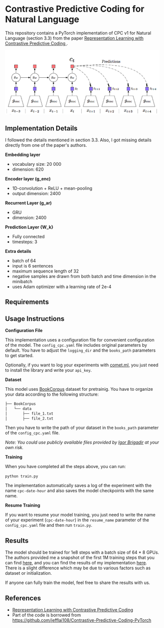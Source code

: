 # Contrastive Predictive Coding for Natural Language

This repository contains a PyTorch implementation of CPC v1 for Natural Language (section 3.3) from the paper [Representation Learning with Contrastive Predictive Coding
](https://arxiv.org/abs/1807.03748).

<p align="center"> 
    <img src="images/cpc-model.png" width="600">
</p>

## Implementation Details

I followed the details mentioned in section 3.3. Also, I got missing details directly from one of the paper's authors.

**Embedding layer**
* vocabulary size: 20 000
* dimension: 620

**Encoder layer (g_enc)**
* 1D-convolution + ReLU + mean-pooling
* output dimension: 2400

**Recurrent Layer (g_ar)**
* GRU
* dimension: 2400

**Prediction Layer {W_k}**
* Fully connected
* timesteps: 3

**Extra details**
* batch of 64
* input is 6 sentences
* maximum sequence length of 32
* negative samples are drawn from both batch and time dimension in the minibatch
* uses Adam optimizer with a learning rate of 2e-4

## Requirements

## Usage Instructions

**Configuration File**

This implementation uses a configuration file for convenient configuration of the model. The `config_cpc.yaml` file includes original parameters by default.
You have to adjust the `logging_dir` and the `books_path` parameters to get started. 

Optionally, if you want to log your experiments with [comet.ml](https://www.comet.ml/), you just need to install the library and write your `api_key`.

**Dataset**

This model uses [BookCorpus](http://yknzhu.wixsite.com/mbweb) dataset for pretrainig. You have to organize your data according to the following structure:
```
├── BookCorpus
│   └── data
│       ├── file_1.txt
│       ├── file_2.txt 
```
Then you have to write the path of your dataset in the `books_path` parameter of the `config_cpc.yaml` file.

*Note: You could use publicly available files provided by [Igor Brigadir](https://twitter.com/IgorBrigadir/status/1095075607178870786) at your own risk.*

**Training**

When you have completed all the steps above, you can run:

``python train.py``

The implementation automatically saves a log of the experiment with the name `cpc-date-hour` and also saves the model checkpoints with the same name.

**Resume Training**

If you want to resume your model training, you just need to write the name of your experiment (`cpc-date-hour`) in the `resume_name` parameter of the `config_cpc.yaml` file and then run `train.py`.

## Results

The model should be trained for 1e8 steps with a batch size of 64 * 8 GPUs. The authors provided me a snapshot of the first 1M training steps that you can find [here](https://github.com/vgaraujov/CPC-NLP-PyTorch/blob/master/images/deepmind-train-plot.png), and you can find the results of my implementation [here](https://github.com/vgaraujov/CPC-NLP-PyTorch/blob/master/images/varaujov-trian-plot.jpg). There is a slight difference which may be due to various factors such as dataset or initialization.

If anyone can fully train the model, feel free to share the results with us.

## References
* [Representation Learning with Contrastive Predictive Coding
](https://arxiv.org/abs/1807.03748)
* Part of the code is borrowed from https://github.com/jefflai108/Contrastive-Predictive-Coding-PyTorch

